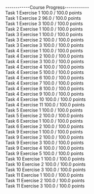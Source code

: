 ------------Course Progress------------    
Task 1 Exercise 1   100.0 / 100.0 points    
Task 1 Exercise 2   96.0 / 100.0 points     
Task 1 Exercise 3   100.0 / 100.0 points    
Task 2 Exercise 1   100.0 / 100.0 points    
Task 3 Exercise 1   100.0 / 100.0 points    
Task 3 Exercise 2   100.0 / 100.0 points    
Task 3 Exercise 3   100.0 / 100.0 points    
Task 4 Exercise 1   100.0 / 100.0 points    
Task 4 Exercise 2   100.0 / 100.0 points    
Task 4 Exercise 3   100.0 / 100.0 points    
Task 4 Exercise 4   100.0 / 100.0 points    
Task 4 Exercise 5   100.0 / 100.0 points    
Task 4 Exercise 6   100.0 / 100.0 points    
Task 4 Exercise 7   100.0 / 100.0 points    
Task 4 Exercise 8   100.0 / 100.0 points    
Task 4 Exercise 9   100.0 / 100.0 points    
Task 4 Exercise 10  100.0 / 100.0 points    
Task 4 Exercise 11  100.0 / 100.0 points    
Task 5 Exercise 1   100.0 / 100.0 points    
Task 5 Exercise 2   100.0 / 100.0 points    
Task 6 Exercise 1   100.0 / 100.0 points    
Task 6 Exercise 2   100.0 / 100.0 points    
Task 9 Exercise 1   100.0 / 100.0 points    
Task 9 Exercise 2   100.0 / 100.0 points    
Task 9 Exercise 3   100.0 / 100.0 points    
Task 9 Exercise 4   100.0 / 100.0 points    
Task 9 Exercise 5   100.0 / 100.0 points    
Task 10 Exercise 1   100.0 / 100.0 points    
Task 10 Exercise 2   100.0 / 100.0 points    
Task 10 Exercise 3   100.0 / 100.0 points     
Task 11 Exercise 1   100.0 / 100.0 points     
Task 11 Exercise 2   100.0 / 100.0 points     
Task 11 Exercise 3   100.0 / 100.0 points     